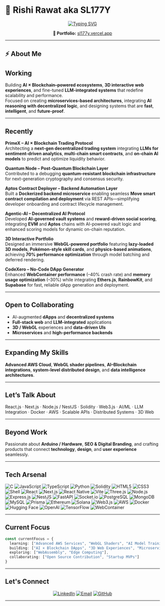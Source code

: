 # 👋 Rishi Rawat aka SL177Y

<div align="center">

[![Typing SVG](https://readme-typing-svg.herokuapp.com?font=Fira+Code&weight=600&size=28&pause=1000&color=00D8FF&center=true&vCenter=true&width=800&lines=Full-Stack+Developer+%F0%9F%9A%80;Blockchain+Architect+%E2%9B%93;3D+Web+Innovator+%F0%9F%8C%90;AI+%2B+Web3+Builder+%F0%9F%A4%96)](https://git.io/typing-svg)

**🔗 Portfolio:** [sl177y.vercel.app](https://sl177y.vercel.app/)

</div>

---

## ⚡ About Me

## Working 
Building **AI × Blockchain–powered ecosystems**, **3D interactive web experiences**, and fine-tuned **LLM-integrated systems** that redefine scalability and performance.  
Focused on creating **microservices-based architectures**, integrating **AI reasoning with decentralized logic**, and designing systems that are **fast**, **intelligent**, and **future-proof**.

---
##  Recently  
**PrimeX – AI × Blockchain Trading Protocol**  
Architecting a **next-gen decentralized trading system** integrating **LLMs for sentiment-driven analytics**, **multi-chain smart contracts**, and **on-chain AI models** to predict and optimize liquidity behavior.

**Quantum Node – Post-Quantum Blockchain Layer**  
Contributed to a debugging **quantum-resistant blockchain infrastructure** for next-generation cryptography and consensus security.

**Aptos Contract Deployer – Backend Automation Layer**  
Built a **Dockerized backend microservice** enabling seamless **Move smart contract compilation and deployment** via REST APIs—simplifying developer onboarding and contract lifecycle management.

**Agentic-AI – Decentralized AI Protocol**  
Developed **AI-governed vault systems** and **reward-driven social scoring**, integrating **EVM** and **Aptos** chains with AI-powered vault logic and enhanced scoring models for dynamic on-chain reputation.

**3D Interactive Portfolio**  
Designed an immersive **WebGL-powered portfolio** featuring **lazy-loaded 3D models**, **Pokémon-style skill cards**, and **physics-based animations**, achieving **70% performance optimization** through model batching and deferred rendering.

**CodeXero – No-Code DApp Generator**  
Enhanced **WebContainer performance** (–40% crash rate) and **memory usage optimization** (–30%) while integrating **Ethers.js**, **RainbowKit**, and **Supabase** for fast, reliable dApp generation and deployment.

---
## Open to Collaborating 

- AI-augmented **dApps** and **decentralized systems**  
- **Full-stack web** and **LLM-integrated** applications  
- **3D / WebGL** experiences and **data-driven UIs**  
- **Microservices** and **high-performance backends**

---

## Expanding My Skills

**Advanced AWS Cloud**, **WebGL shader pipelines**, **AI–Blockchain integrations**, **system-level distributed design**, and **data intelligence architectures**.

---

## Let’s Talk About 

React.js · Next.js · Node.js / NestJS · Solidity · Web3.js · AI/ML · LLM Integration · Docker · AWS · Scalable APIs · Distributed Systems · 3D Web

---

## Beyond Work  

Passionate about **Arduino / Hardware**, **SEO & Digital Branding**, and crafting products that connect **technology**, **design**, and **user experience** seamlessly.

---

## Tech Arsenal

![C](https://img.shields.io/badge/C-00599C?style=for-the-badge&logo=c&logoColor=white)
![JavaScript](https://img.shields.io/badge/JavaScript-F7DF1E?style=for-the-badge&logo=javascript&logoColor=black)
![TypeScript](https://img.shields.io/badge/TypeScript-007ACC?style=for-the-badge&logo=typescript&logoColor=white)
![Python](https://img.shields.io/badge/Python-3776AB?style=for-the-badge&logo=python&logoColor=white)
![Solidity](https://img.shields.io/badge/Solidity-363636?style=for-the-badge&logo=solidity&logoColor=white)
![HTML5](https://img.shields.io/badge/HTML5-E34F26?style=for-the-badge&logo=html5&logoColor=white)
![CSS3](https://img.shields.io/badge/CSS3-1572B6?style=for-the-badge&logo=css3&logoColor=white)
![Shell](https://img.shields.io/badge/Shell_Script-121011?style=for-the-badge&logo=gnu-bash&logoColor=white)
![React](https://img.shields.io/badge/React-20232A?style=for-the-badge&logo=react&logoColor=61DAFB)
![Next.js](https://img.shields.io/badge/Next.js-000000?style=for-the-badge&logo=next.js&logoColor=white)
![React Native](https://img.shields.io/badge/React_Native-20232A?style=for-the-badge&logo=react&logoColor=61DAFB)
![Vite](https://img.shields.io/badge/Vite-646CFF?style=for-the-badge&logo=vite&logoColor=white)
![Three.js](https://img.shields.io/badge/Three.js-000000?style=for-the-badge&logo=three.js&logoColor=white)
![Node.js](https://img.shields.io/badge/Node.js-43853D?style=for-the-badge&logo=node.js&logoColor=white)
![Express.js](https://img.shields.io/badge/Express.js-404D59?style=for-the-badge&logo=express&logoColor=white)
![NestJS](https://img.shields.io/badge/NestJS-E0234E?style=for-the-badge&logo=nestjs&logoColor=white)
![FastAPI](https://img.shields.io/badge/FastAPI-005571?style=for-the-badge&logo=fastapi&logoColor=white)
![Socket.io](https://img.shields.io/badge/Socket.io-black?style=for-the-badge&logo=socket.io&badgeColor=010101)
![PostgreSQL](https://img.shields.io/badge/PostgreSQL-316192?style=for-the-badge&logo=postgresql&logoColor=white)
![MongoDB](https://img.shields.io/badge/MongoDB-4EA94B?style=for-the-badge&logo=mongodb&logoColor=white)
![MySQL](https://img.shields.io/badge/MySQL-00000F?style=for-the-badge&logo=mysql&logoColor=white)
![Prisma](https://img.shields.io/badge/Prisma-3982CE?style=for-the-badge&logo=Prisma&logoColor=white)
![Ethereum](https://img.shields.io/badge/Ethereum-3C3C3D?style=for-the-badge&logo=Ethereum&logoColor=white)
![Solana](https://img.shields.io/badge/Solana-9945FF?style=for-the-badge&logo=solana&logoColor=white)
![Web3.js](https://img.shields.io/badge/Web3.js-F16822?style=for-the-badge&logo=web3.js&logoColor=white)
![AWS](https://img.shields.io/badge/Amazon_AWS-232F3E?style=for-the-badge&logo=amazon-aws&logoColor=white)
![Docker](https://img.shields.io/badge/Docker-2496ED?style=for-the-badge&logo=docker&logoColor=white)
![Hugging Face](https://img.shields.io/badge/🤗%20Hugging%20Face-FFD21E?style=for-the-badge&logoColor=black)
![OpenAI](https://img.shields.io/badge/OpenAI-412991?style=for-the-badge&logo=openai&logoColor=white)
![TensorFlow](https://img.shields.io/badge/GenAI-FF6F00?style=for-the-badge&logo=tensorflow&logoColor=white)
![WebContainer](https://img.shields.io/badge/WebContainer-FF4785?style=for-the-badge&logo=storybook&logoColor=white)

---
## Current Focus

```typescript
const currentFocus = {
  learning: ["Advanced AWS Services", "WebGL Shaders", "AI Model Training"],
  building: ["AI × Blockchain DApps", "3D Web Experiences", "Microservices"],
  exploring: ["WebAssembly", "Edge Computing"],
  collaborating: ["Open Source Contribution", "Startup MVPs"]
}
```

---

## Let's Connect

<div align="center">

[![LinkedIn](https://img.shields.io/badge/LinkedIn-0077B5?style=for-the-badge&logo=linkedin&logoColor=white)](https://linkedin.com/in/sl177y)
[![Email](https://img.shields.io/badge/Email-D14836?style=for-the-badge&logo=gmail&logoColor=white)](mailto:sl177y.log0@gmail.com)
[![GitHub](https://img.shields.io/badge/GitHub-100000?style=for-the-badge&logo=github&logoColor=white)](https://github.com/SL177Y-0)

</div>

---

